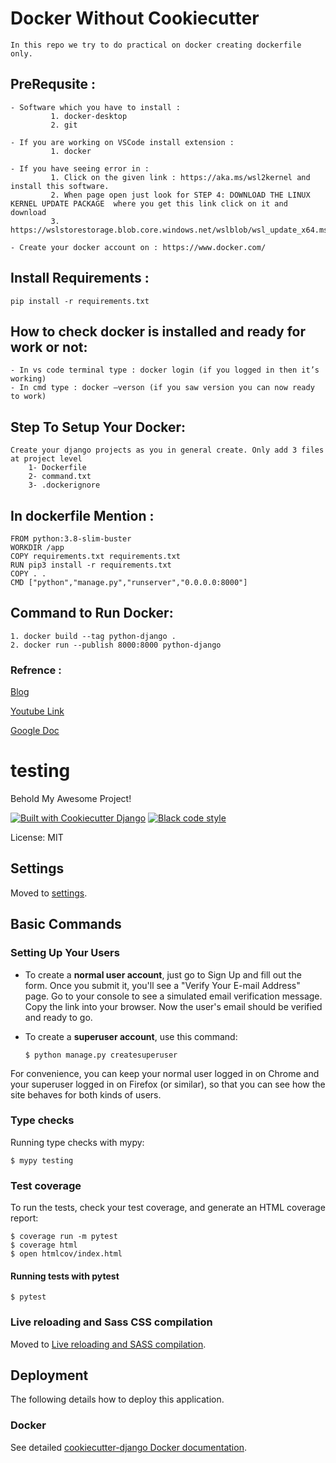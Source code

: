 # Docker Without Cookiecutter
    In this repo we try to do practical on docker creating dockerfile only.

## PreRequsite :

    - Software which you have to install : 
             1. docker-desktop 	
             2. git 

    - If you are working on VSCode install extension : 
             1. docker

    - If you have seeing error in :
             1. Click on the given link : https://aka.ms/wsl2kernel and install this software.
             2. When page open just look for STEP 4: DOWNLOAD THE LINUX KERNEL UPDATE PACKAGE  where you get this link click on it and download 
             3. https://wslstorestorage.blob.core.windows.net/wslblob/wsl_update_x64.msi 

    - Create your docker account on : https://www.docker.com/

## Install Requirements :
    pip install -r requirements.txt

## How to check docker is installed and ready for work or not:
    - In vs code terminal type : docker login (if you logged in then it’s working)
    - In cmd type : docker –verson (if you saw version you can now ready to work)
 
## Step To Setup Your Docker:
    Create your django projects as you in general create. Only add 3 files at project level
        1- Dockerfile 	
        2- command.txt	
        3- .dockerignore

## In dockerfile Mention : 
    FROM python:3.8-slim-buster
    WORKDIR /app
    COPY requirements.txt requirements.txt
    RUN pip3 install -r requirements.txt
    COPY . .
    CMD ["python","manage.py","runserver","0.0.0.0:8000"]

## Command to Run Docker:
    1. docker build --tag python-django .
    2. docker run --publish 8000:8000 python-django

### Refrence : 
[Blog](nahid-ibne-akhtar.medium.com/django-app-on-docker-or-dockerize-your-existing-django-app-on-windows-10-be4c28937dc)

<a href="https://www.youtube.com/watch?v=W5Ov0H7E_o4">Youtube Link</a>

<a href="https://docs.google.com/document/d/1yClbE24tpVuEaNYpljbb1L0Wwio7Mz5Aj4P8Uk7NrZ4/edit?usp=sharing">Google Doc </a>

# testing

Behold My Awesome Project!

[![Built with Cookiecutter Django](https://img.shields.io/badge/built%20with-Cookiecutter%20Django-ff69b4.svg?logo=cookiecutter)](https://github.com/cookiecutter/cookiecutter-django/)
[![Black code style](https://img.shields.io/badge/code%20style-black-000000.svg)](https://github.com/ambv/black)

License: MIT

## Settings

Moved to [settings](http://cookiecutter-django.readthedocs.io/en/latest/settings.html).

## Basic Commands

### Setting Up Your Users

-   To create a **normal user account**, just go to Sign Up and fill out the form. Once you submit it, you'll see a "Verify Your E-mail Address" page. Go to your console to see a simulated email verification message. Copy the link into your browser. Now the user's email should be verified and ready to go.

-   To create a **superuser account**, use this command:

        $ python manage.py createsuperuser

For convenience, you can keep your normal user logged in on Chrome and your superuser logged in on Firefox (or similar), so that you can see how the site behaves for both kinds of users.

### Type checks

Running type checks with mypy:

    $ mypy testing

### Test coverage

To run the tests, check your test coverage, and generate an HTML coverage report:

    $ coverage run -m pytest
    $ coverage html
    $ open htmlcov/index.html

#### Running tests with pytest

    $ pytest

### Live reloading and Sass CSS compilation

Moved to [Live reloading and SASS compilation](https://cookiecutter-django.readthedocs.io/en/latest/developing-locally.html#sass-compilation-live-reloading).

## Deployment

The following details how to deploy this application.

### Docker

See detailed [cookiecutter-django Docker documentation](http://cookiecutter-django.readthedocs.io/en/latest/deployment-with-docker.html).
